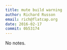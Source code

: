 ```yaml
---
title: mute build warning
author: Richard Russon
email: rich@flatcap.org
date: 2016-02-17
commit: 0b53174
---
```


No notes.

